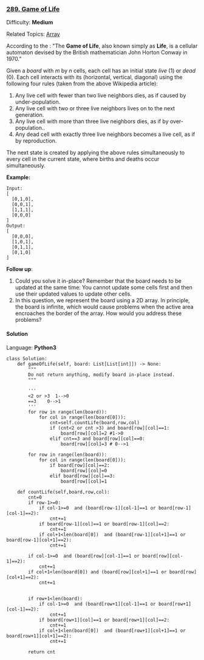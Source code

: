 ### [289\. Game of Life](https://leetcode.com/problems/game-of-life/)

Difficulty: **Medium**  

Related Topics: [Array](https://leetcode.com/tag/array/)


According to the : "The **Game of Life**, also known simply as **Life**, is a cellular automaton devised by the British mathematician John Horton Conway in 1970."

Given a _board_ with _m_ by _n_ cells, each cell has an initial state _live_ (1) or _dead_ (0). Each cell interacts with its (horizontal, vertical, diagonal) using the following four rules (taken from the above Wikipedia article):

1.  Any live cell with fewer than two live neighbors dies, as if caused by under-population.
2.  Any live cell with two or three live neighbors lives on to the next generation.
3.  Any live cell with more than three live neighbors dies, as if by over-population..
4.  Any dead cell with exactly three live neighbors becomes a live cell, as if by reproduction.

The next state is created by applying the above rules simultaneously to every cell in the current state, where births and deaths occur simultaneously.

**Example:**

```
Input: 
[
  [0,1,0],
  [0,0,1],
  [1,1,1],
  [0,0,0]
]
Output: 
[
  [0,0,0],
  [1,0,1],
  [0,1,1],
  [0,1,0]
]
```

**Follow up**:

1.  Could you solve it in-place? Remember that the board needs to be updated at the same time: You cannot update some cells first and then use their updated values to update other cells.
2.  In this question, we represent the board using a 2D array. In principle, the board is infinite, which would cause problems when the active area encroaches the border of the array. How would you address these problems?


#### Solution

Language: **Python3**

```python3
class Solution:
    def gameOfLife(self, board: List[List[int]]) -> None:
        """
        Do not return anything, modify board in-place instead.
        """
        
        '''  
        <2 or >3  1-->0
        ==3    0-->1
        '''
        for row in range(len(board)):
            for col in range(len(board[0])):
                cnt=self.countLife(board,row,col)
                if (cnt<2 or cnt >3) and board[row][col]==1:
                    board[row][col]=2 #1->0
                elif cnt==3 and board[row][col]==0:
                    board[row][col]=3 # 0-->1
        
        for row in range(len(board)):
            for col in range(len(board[0])):
                if board[row][col]==2:
                    board[row][col]=0
                elif board[row][col]==3:
                    board[row][col]=1
    
    def countLife(self,board,row,col):
        cnt=0
        if row-1>=0:
            if col-1>=0  and (board[row-1][col-1]==1 or board[row-1][col-1]==2):
                cnt+=1
            if board[row-1][col]==1 or board[row-1][col]==2:
                cnt+=1
            if col+1<len(board[0])  and (board[row-1][col+1]==1 or board[row-1][col+1]==2):
                cnt+=1 
​
        if col-1>=0  and (board[row][col-1]==1 or board[row][col-1]==2):
            cnt+=1
        if col+1<len(board[0]) and (board[row][col+1]==1 or board[row][col+1]==2):
            cnt+=1
​
​
        if row+1<len(board):
            if col-1>=0  and (board[row+1][col-1]==1 or board[row+1][col-1]==2):
                cnt+=1
            if board[row+1][col]==1 or board[row+1][col]==2:
                cnt+=1
            if col+1<len(board[0])  and (board[row+1][col+1]==1 or board[row+1][col+1]==2):
                cnt+=1
  
        return cnt
```